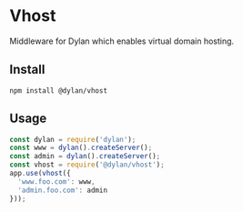 # Vhost

Middleware for Dylan which enables virtual domain hosting.

## Install

`npm install @dylan/vhost`

## Usage

``` js
const dylan = require('dylan');
const www = dylan().createServer();
const admin = dylan().createServer();
const vhost = require('@dylan/vhost');
app.use(vhost({
  'www.foo.com': www,
  'admin.foo.com': admin
}));
```
